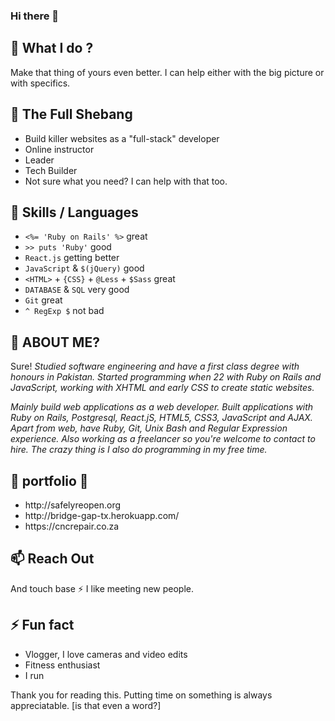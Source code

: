 <h3>Hi there 👋</h3>

<h2>🔭 What I do ?</h2>

<p>Make that thing of yours even better. I can help either with the big picture or with specifics.</p>


<h2>🌱 The Full Shebang</h2>

<ul>
<li>Build killer websites as a "full-stack" developer</li>
<li>Online instructor</li>
<li>Leader</li>
<li>Tech Builder</li>
<li>Not sure what you need? I can help with that too.</li>
</ul>

<h2>👯 Skills / Languages</h2>

<ul>
<li><code>&lt;%= 'Ruby on Rails' %&gt;</code> great</li>
<li><code>&gt;&gt; puts 'Ruby'</code> good</li>
<li><code>React.js</code> getting better</li>
<li><code>JavaScript</code> &amp; <code>$(jQuery)</code> good</li>
<li><code>&lt;HTML&gt;</code> + <code>{CSS}</code> + <code>@Less</code> + <code>$Sass</code> great</li>
<li><code>DATABASE</code> &amp; <code>SQL</code> very good</li>
<li><code>Git</code> great</li>
<li><code>^ RegExp $</code> not bad</li>
</ul>

<h2>🤔 ABOUT ME?</h2>

<p>Sure!
<em>Studied software engineering and have a first class degree with honours in Pakistan. Started programming when 22 with Ruby on Rails and JavaScript, working with XHTML and early CSS to create static websites.</em></p>

<p><em>Mainly build web applications as a web developer. Built applications with Ruby on Rails, Postgresql, React.jS, HTML5, CSS3, JavaScript and AJAX. Apart from web, have Ruby, Git, Unix Bash and Regular Expression experience. Also working as a freelancer so you're welcome to contact to hire. The crazy thing is I also do programming in my free time.</em></p>

<h2>💬 portfolio 💬</h2>
<ul>
<li>http://safelyreopen.org</li>
<li>http://bridge-gap-tx.herokuapp.com/</li>
<li>https://cncrepair.co.za</li>
</ul>

<h2>📫 Reach Out</h2>

<p>And touch base ⚡ I like meeting new people.</p>

<h2>⚡ Fun fact</h2>

<ul>
<li>Vlogger, I love cameras and video edits</li>
<li>Fitness enthusiast</li>
<li>I run</li>
</ul>

<p>Thank you for reading this. Putting time on something is always appreciatable. [is that even a word?]</p>
